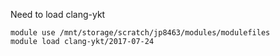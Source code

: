 Need to load clang-ykt

```
module use /mnt/storage/scratch/jp8463/modules/modulefiles
module load clang-ykt/2017-07-24
```
